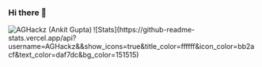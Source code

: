 ### Hi there 👋

<!--
**AGHackz/AGHackz** is a ✨ _special_ ✨ repository because its `README.md` (this file) appears on your GitHub profile.

Here are some ideas to get you started:

- 🔭 I’m currently working on ...
- 🌱 I’m currently learning ...
- 👯 I’m looking to collaborate on ...
- 🤔 I’m looking for help with ...
- 💬 Ask me about ...
- 📫 How to reach me: ...
- 😄 Pronouns: ...
- ⚡ Fun fact: ...
-->

<p><img align="left" src="https://github-readme-stats.vercel.app/api/top-langs/?username=AGHackz&layout=compact&hide=html" alt="AGHackz (Ankit Gupta)" /></p>
<p>
![Stats](https://github-readme-stats.vercel.app/api?username=AGHackz&&show_icons=true&title_color=ffffff&icon_color=bb2acf&text_color=daf7dc&bg_color=151515)
</p>
